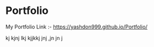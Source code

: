 # Portfolio
My Portfolio Link :-
https://yashdon999.github.io/Portfolio/

kj
kjnj
lkj
kjjkkj
jnj
,jn
jn
j

